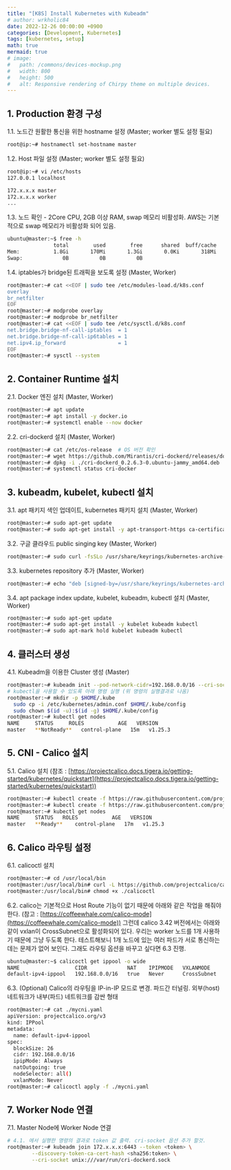```yaml
---
title: "[K8S] Install Kubernetes with Kubeadm"
# author: wrkholic84
date: 2022-12-26 00:00:00 +0900
categories: [Development, Kubernetes]
tags: [kubernetes, setup]
math: true
mermaid: true
# image:
#   path: /commons/devices-mockup.png
#   width: 800
#   height: 500
#   alt: Responsive rendering of Chirpy theme on multiple devices.
---
```

## 1. Production 환경 구성

1.1. 노드간 원활한 통신을 위한 hostname 설정 (Master; worker 별도 설정 필요)

```bash
root@ip:~# hostnamectl set-hostname master
```

1.2. Host 파일 설정 (Master; worker 별도 설정 필요)

```bash
root@ip:~# vi /etc/hosts
127.0.0.1 localhost

172.x.x.x master
172.x.x.x worker
...
```

1.3. 노드 확인 - 2Core CPU, 2GB 이상 RAM, swap 메모리 비활성화. AWS는 기본적으로 swap 메모리가 비활성화 되어 있음.

```bash
ubuntu@master:~$ free -h
               total        used        free      shared  buff/cache   available
Mem:           1.8Gi       170Mi       1.3Gi       0.0Ki       318Mi       1.5Gi
Swap:             0B          0B          0B
```

1.4. iptables가 bridge된 트래픽을 보도록 설정 (Master, Worker)

```bash
root@master:~# cat <<EOF | sudo tee /etc/modules-load.d/k8s.conf
overlay
br_netfilter
EOF
root@master:~# modprobe overlay
root@master:~# modprobe br_netfilter
root@master:~# cat <<EOF | sudo tee /etc/sysctl.d/k8s.conf
net.bridge.bridge-nf-call-iptables  = 1
net.bridge.bridge-nf-call-ip6tables = 1
net.ipv4.ip_forward                 = 1
EOF
root@master:~# sysctl --system
```

## 2. Container Runtime 설치

2.1. Docker 엔진 설치 (Master, Worker)

```bash
root@master:~# apt update
root@master:~# apt install -y docker.io
root@master:~# systemctl enable --now docker
```

2.2. cri-dockerd 설치 (Master, Worker)

```bash
root@master:~# cat /etc/os-release  # OS 버전 확인
root@master:~# wget https://github.com/Mirantis/cri-dockerd/releases/download/v0.2.6/cri-dockerd_0.2.6.3-0.ubuntu-jammy_amd64.deb
root@master:~# dpkg -i ./cri-dockerd_0.2.6.3-0.ubuntu-jammy_amd64.deb
root@master:~# systemctl status cri-docker
```

## 3. kubeadm, kubelet, kubectl 설치

3.1. apt 패키지 색인 업데이트, kubernetes 패키지 설치 (Master, Worker)

```bash
root@master:~# sudo apt-get update
root@master:~# sudo apt-get install -y apt-transport-https ca-certificates curl
```

3.2. 구글 클라우드 public singing key (Master, Worker)

```bash
root@master:~# sudo curl -fsSLo /usr/share/keyrings/kubernetes-archive-keyring.gpg https://packages.cloud.google.com/apt/doc/apt-key.gpg
```

3.3. kubernetes repository 추가 (Master, Worker)

```bash
root@master:~# echo "deb [signed-by=/usr/share/keyrings/kubernetes-archive-keyring.gpg] https://apt.kubernetes.io/ kubernetes-xenial main" | sudo tee /etc/apt/sources.list.d/kubernetes.list
```

3.4. apt package index update, kubelet, kubeadm, kubectl 설치 (Master, Worker)

```bash
root@master:~# sudo apt-get update
root@master:~# sudo apt-get install -y kubelet kubeadm kubectl
root@master:~# sudo apt-mark hold kubelet kubeadm kubectl
```

## 4. 클러스터 생성

4.1. Kubeadm을 이용한 Cluster 생성 (Master)

```bash
root@master:~# kubeadm init --pod-network-cidr=192.168.0.0/16 --cri-socket unix:///var/run/cri-dockerd.sock
# kubectl을 사용할 수 있도록 아래 명령 실행 (위 명령의 실행결과로 나옴)
root@master:~# mkdir -p $HOME/.kube
  sudo cp -i /etc/kubernetes/admin.conf $HOME/.kube/config
  sudo chown $(id -u):$(id -g) $HOME/.kube/config
root@master:~# kubectl get nodes
NAME     STATUS     ROLES           AGE   VERSION
master   **NotReady**   control-plane   15m   v1.25.3
```

## 5. CNI - Calico 설치

5.1. Calico 설치 (참조 : [https://projectcalico.docs.tigera.io/getting-started/kubernetes/quickstart](https://projectcalico.docs.tigera.io/getting-started/kubernetes/quickstart))

```bash
root@master:~# kubectl create -f https://raw.githubusercontent.com/projectcalico/calico/v3.24.4/manifests/tigera-operator.yaml
root@master:~# kubectl create -f https://raw.githubusercontent.com/projectcalico/calico/v3.24.4/manifests/custom-resources.yaml
root@master:~# kubectl get nodes
NAME     STATUS   ROLES           AGE   VERSION
master   **Ready**    control-plane   17m   v1.25.3
```

## 6. Calico 라우팅 설정

6.1. calicoctl 설치

```bash
root@master:~# cd /usr/local/bin
root@master:/usr/local/bin# curl -L https://github.com/projectcalico/calico/releases/download/v3.24.4/calicoctl-linux-amd64 -o calicoctl
root@master:/usr/local/bin# chmod +x ./calicoctl
```

6.2. calico는 기본적으로 Host Route 기능이 없기 때문에 아래와 같은 작업을 해줘야 한다. (참고 : [https://coffeewhale.com/calico-mode](https://coffeewhale.com/calico-mode)) 그런데 calico 3.42 버전에서는 아래와 같이 vxlan이 CrossSubnet으로 활성화되어 있다. 우리는 worker 노드를 1개 사용하기 때문에 그냥 두도록 한다. 테스트해보니 1개 노드에 있는 여러 파드가 서로 통신하는데는 문제가 없어 보인다. 그래도 라우팅 옵션을 바꾸고 싶다면 6.3 진행.

```bash
ubuntu@master:~$ calicoctl get ippool -o wide
NAME                  CIDR             NAT    IPIPMODE   VXLANMODE     DISABLED   DISABLEBGPEXPORT   SELECTOR
default-ipv4-ippool   192.168.0.0/16   true   Never      CrossSubnet   false      false              all()
```

6.3. (Optional) Calico의 라우팅을 IP-in-IP 모드로 변경. 파드간 터널링. 외부(host) 네트워크가 내부(파드) 네트워크를 감싼 형태

```bash
root@master:~# cat ./mycni.yaml
apiVersion: projectcalico.org/v3
kind: IPPool
metadata:
  name: default-ipv4-ippool
spec:
  blockSize: 26
  cidr: 192.168.0.0/16
  ipipMode: Always
  natOutgoing: true
  nodeSelector: all()
  vxlanMode: Never
root@master:~# calicoctl apply -f ./mycni.yaml
```

## 7. Worker Node 연결

7.1. Master Node에 Worker Node 연결

```bash
# 4.1. 에서 실행한 명령의 결과로 token 값 출력. cri-socket 옵션 추가 할것.
root@master:~# kubeadm join 172.x.x.x:6443 --token <token> \
        --discovery-token-ca-cert-hash <sha256:token> \
        --cri-socket unix:///var/run/cri-dockerd.sock
```